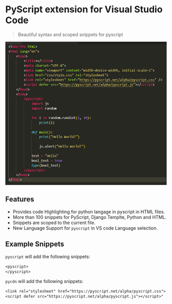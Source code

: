 # PyScript extension for Visual Studio Code

> Beautiful syntax and scoped snippets for pyscript

![Syntax with PyScript](images/ss1.png)


## Features
- Provides code Highlighting for python langage in pyscript in HTML files.
- More than 100 snippets for PyScript, Django Templte, Python and HTML.
- Snippets are scoped to the current file.
- New Language Support for `pyscript` in VS code Language selection.


## Example Snippets
`pyscript` will add the following snippets:
```
<pyscript>
</pyscript>
```

`pycdn` will add the following snippets:
```
<link rel="stylesheet" href="https://pyscript.net/alpha/pyscript.css">
<script defer src="https://pyscript.net/alpha/pyscript.js"></script>"
```




